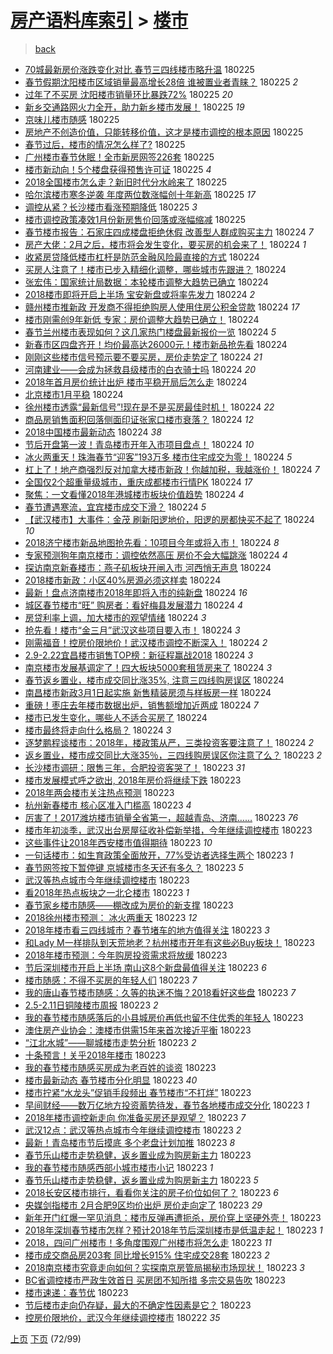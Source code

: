 [房产语料库索引](../../README.md)  > [楼市](楼市.md)
====
> [back](../README.md)

- [70城最新房价涨跌变化对比 春节三四线楼市略升温](http://jkwz.applinzi.com/ittc/7074031369091286032.html#70%E5%9F%8E%E6%9C%80%E6%96%B0%E6%88%BF%E4%BB%B7%E6%B6%A8%E8%B7%8C%E5%8F%98%E5%8C%96%E5%AF%B9%E6%AF%94+%E6%98%A5%E8%8A%82%E4%B8%89%E5%9B%9B%E7%BA%BF%E6%A5%BC%E5%B8%82%E7%95%A5%E5%8D%87%E6%B8%A9) 180225  
- [春节假期沈阳楼市区域销量最高增长28倍 谁被置业者青睐？](http://jkwz.applinzi.com/ittc/7073986847904891915.html#%E6%98%A5%E8%8A%82%E5%81%87%E6%9C%9F%E6%B2%88%E9%98%B3%E6%A5%BC%E5%B8%82%E5%8C%BA%E5%9F%9F%E9%94%80%E9%87%8F%E6%9C%80%E9%AB%98%E5%A2%9E%E9%95%BF28%E5%80%8D+%E8%B0%81%E8%A2%AB%E7%BD%AE%E4%B8%9A%E8%80%85%E9%9D%92%E7%9D%90%EF%BC%9F) 180225 *2* 
- [过年了不买房 沈阳楼市销量环比暴跌72%](http://jkwz.applinzi.com/ittc/7073974053524472842.html#%E8%BF%87%E5%B9%B4%E4%BA%86%E4%B8%8D%E4%B9%B0%E6%88%BF+%E6%B2%88%E9%98%B3%E6%A5%BC%E5%B8%82%E9%94%80%E9%87%8F%E7%8E%AF%E6%AF%94%E6%9A%B4%E8%B7%8C72%25) 180225 *20* 
- [新乡交通路网火力全开，助力新乡楼市发展！](http://jkwz.applinzi.com/ittc/7073963814548931594.html#%E6%96%B0%E4%B9%A1%E4%BA%A4%E9%80%9A%E8%B7%AF%E7%BD%91%E7%81%AB%E5%8A%9B%E5%85%A8%E5%BC%80%EF%BC%8C%E5%8A%A9%E5%8A%9B%E6%96%B0%E4%B9%A1%E6%A5%BC%E5%B8%82%E5%8F%91%E5%B1%95%EF%BC%81) 180225 *19* 
- [京味儿楼市随感](http://jkwz.applinzi.com/ittc/7073960677524112394.html#%E4%BA%AC%E5%91%B3%E5%84%BF%E6%A5%BC%E5%B8%82%E9%9A%8F%E6%84%9F) 180225  
- [房地产不创造价值，只能转移价值，这才是楼市调控的根本原因](http://jkwz.applinzi.com/ittc/7073957496115168273.html#%E6%88%BF%E5%9C%B0%E4%BA%A7%E4%B8%8D%E5%88%9B%E9%80%A0%E4%BB%B7%E5%80%BC%EF%BC%8C%E5%8F%AA%E8%83%BD%E8%BD%AC%E7%A7%BB%E4%BB%B7%E5%80%BC%EF%BC%8C%E8%BF%99%E6%89%8D%E6%98%AF%E6%A5%BC%E5%B8%82%E8%B0%83%E6%8E%A7%E7%9A%84%E6%A0%B9%E6%9C%AC%E5%8E%9F%E5%9B%A0) 180225  
- [春节过后，楼市的情况怎么样了?](http://jkwz.applinzi.com/ittc/7073941091718267921.html#%E6%98%A5%E8%8A%82%E8%BF%87%E5%90%8E%EF%BC%8C%E6%A5%BC%E5%B8%82%E7%9A%84%E6%83%85%E5%86%B5%E6%80%8E%E4%B9%88%E6%A0%B7%E4%BA%86%3F) 180225  
- [广州楼市春节休眠！全市新房网签226套](http://jkwz.applinzi.com/ittc/7073935648992265222.html#%E5%B9%BF%E5%B7%9E%E6%A5%BC%E5%B8%82%E6%98%A5%E8%8A%82%E4%BC%91%E7%9C%A0%EF%BC%81%E5%85%A8%E5%B8%82%E6%96%B0%E6%88%BF%E7%BD%91%E7%AD%BE226%E5%A5%97) 180225  
- [楼市新动向！5个楼盘获得预售许可证](http://jkwz.applinzi.com/ittc/7073935532117984263.html#%E6%A5%BC%E5%B8%82%E6%96%B0%E5%8A%A8%E5%90%91%EF%BC%815%E4%B8%AA%E6%A5%BC%E7%9B%98%E8%8E%B7%E5%BE%97%E9%A2%84%E5%94%AE%E8%AE%B8%E5%8F%AF%E8%AF%81) 180225 *4* 
- [2018全国楼市怎么走？新旧时代分水岭来了](http://jkwz.applinzi.com/ittc/7073929044456637457.html#2018%E5%85%A8%E5%9B%BD%E6%A5%BC%E5%B8%82%E6%80%8E%E4%B9%88%E8%B5%B0%EF%BC%9F%E6%96%B0%E6%97%A7%E6%97%B6%E4%BB%A3%E5%88%86%E6%B0%B4%E5%B2%AD%E6%9D%A5%E4%BA%86) 180225  
- [哈尔滨楼市寒冬逆袭 年度两位数涨幅创十年新高](http://jkwz.applinzi.com/ittc/7073929032481899526.html#%E5%93%88%E5%B0%94%E6%BB%A8%E6%A5%BC%E5%B8%82%E5%AF%92%E5%86%AC%E9%80%86%E8%A2%AD+%E5%B9%B4%E5%BA%A6%E4%B8%A4%E4%BD%8D%E6%95%B0%E6%B6%A8%E5%B9%85%E5%88%9B%E5%8D%81%E5%B9%B4%E6%96%B0%E9%AB%98) 180225 *17* 
- [调控从紧？长沙楼市看涨预期降低](http://jkwz.applinzi.com/ittc/7073917507062989831.html#%E8%B0%83%E6%8E%A7%E4%BB%8E%E7%B4%A7%EF%BC%9F%E9%95%BF%E6%B2%99%E6%A5%BC%E5%B8%82%E7%9C%8B%E6%B6%A8%E9%A2%84%E6%9C%9F%E9%99%8D%E4%BD%8E) 180225 *3* 
- [楼市调控政策凑效1月份新房售价回落或涨幅缩减](http://jkwz.applinzi.com/ittc/7073908354236023815.html#%E6%A5%BC%E5%B8%82%E8%B0%83%E6%8E%A7%E6%94%BF%E7%AD%96%E5%87%91%E6%95%881%E6%9C%88%E4%BB%BD%E6%96%B0%E6%88%BF%E5%94%AE%E4%BB%B7%E5%9B%9E%E8%90%BD%E6%88%96%E6%B6%A8%E5%B9%85%E7%BC%A9%E5%87%8F) 180225  
- [春节楼市报告：石家庄四成楼盘拒绝休假 改善型人群成购买主力](http://jkwz.applinzi.com/ittc/7073736418071675915.html#%E6%98%A5%E8%8A%82%E6%A5%BC%E5%B8%82%E6%8A%A5%E5%91%8A%EF%BC%9A%E7%9F%B3%E5%AE%B6%E5%BA%84%E5%9B%9B%E6%88%90%E6%A5%BC%E7%9B%98%E6%8B%92%E7%BB%9D%E4%BC%91%E5%81%87+%E6%94%B9%E5%96%84%E5%9E%8B%E4%BA%BA%E7%BE%A4%E6%88%90%E8%B4%AD%E4%B9%B0%E4%B8%BB%E5%8A%9B) 180224 *7* 
- [房产大佬：2月之后，楼市将会发生变化，要买房的机会来了！](http://jkwz.applinzi.com/ittc/7073725737477866502.html#%E6%88%BF%E4%BA%A7%E5%A4%A7%E4%BD%AC%EF%BC%9A2%E6%9C%88%E4%B9%8B%E5%90%8E%EF%BC%8C%E6%A5%BC%E5%B8%82%E5%B0%86%E4%BC%9A%E5%8F%91%E7%94%9F%E5%8F%98%E5%8C%96%EF%BC%8C%E8%A6%81%E4%B9%B0%E6%88%BF%E7%9A%84%E6%9C%BA%E4%BC%9A%E6%9D%A5%E4%BA%86%EF%BC%81) 180224 *1* 
- [收紧房贷降低楼市杠杆是防范金融风险最直接的方式](http://jkwz.applinzi.com/ittc/7073720686348862480.html#%E6%94%B6%E7%B4%A7%E6%88%BF%E8%B4%B7%E9%99%8D%E4%BD%8E%E6%A5%BC%E5%B8%82%E6%9D%A0%E6%9D%86%E6%98%AF%E9%98%B2%E8%8C%83%E9%87%91%E8%9E%8D%E9%A3%8E%E9%99%A9%E6%9C%80%E7%9B%B4%E6%8E%A5%E7%9A%84%E6%96%B9%E5%BC%8F) 180224  
- [买房人注意了！楼市已步入精细化调整，哪些城市先跟进？](http://jkwz.applinzi.com/ittc/7073718299135575050.html#%E4%B9%B0%E6%88%BF%E4%BA%BA%E6%B3%A8%E6%84%8F%E4%BA%86%EF%BC%81%E6%A5%BC%E5%B8%82%E5%B7%B2%E6%AD%A5%E5%85%A5%E7%B2%BE%E7%BB%86%E5%8C%96%E8%B0%83%E6%95%B4%EF%BC%8C%E5%93%AA%E4%BA%9B%E5%9F%8E%E5%B8%82%E5%85%88%E8%B7%9F%E8%BF%9B%EF%BC%9F) 180224  
- [张宏伟：国家统计局数据：本轮楼市调整大趋势已确立](http://jkwz.applinzi.com/ittc/7073711139622224903.html#%E5%BC%A0%E5%AE%8F%E4%BC%9F%EF%BC%9A%E5%9B%BD%E5%AE%B6%E7%BB%9F%E8%AE%A1%E5%B1%80%E6%95%B0%E6%8D%AE%EF%BC%9A%E6%9C%AC%E8%BD%AE%E6%A5%BC%E5%B8%82%E8%B0%83%E6%95%B4%E5%A4%A7%E8%B6%8B%E5%8A%BF%E5%B7%B2%E7%A1%AE%E7%AB%8B) 180224  
- [2018楼市即将开启上半场 宝安新盘或将率先发力](http://jkwz.applinzi.com/ittc/7073707705112200208.html#2018%E6%A5%BC%E5%B8%82%E5%8D%B3%E5%B0%86%E5%BC%80%E5%90%AF%E4%B8%8A%E5%8D%8A%E5%9C%BA+%E5%AE%9D%E5%AE%89%E6%96%B0%E7%9B%98%E6%88%96%E5%B0%86%E7%8E%87%E5%85%88%E5%8F%91%E5%8A%9B) 180224 *2* 
- [赣州楼市推新政 开发商不得拒绝购房人使用住房公积金贷款](http://jkwz.applinzi.com/ittc/7073699654447662091.html#%E8%B5%A3%E5%B7%9E%E6%A5%BC%E5%B8%82%E6%8E%A8%E6%96%B0%E6%94%BF+%E5%BC%80%E5%8F%91%E5%95%86%E4%B8%8D%E5%BE%97%E6%8B%92%E7%BB%9D%E8%B4%AD%E6%88%BF%E4%BA%BA%E4%BD%BF%E7%94%A8%E4%BD%8F%E6%88%BF%E5%85%AC%E7%A7%AF%E9%87%91%E8%B4%B7%E6%AC%BE) 180224 *17* 
- [楼市刚需创9年新低 专家：房价调整大趋势已确立！](http://jkwz.applinzi.com/ittc/7073694484376585226.html#%E6%A5%BC%E5%B8%82%E5%88%9A%E9%9C%80%E5%88%9B9%E5%B9%B4%E6%96%B0%E4%BD%8E+%E4%B8%93%E5%AE%B6%EF%BC%9A%E6%88%BF%E4%BB%B7%E8%B0%83%E6%95%B4%E5%A4%A7%E8%B6%8B%E5%8A%BF%E5%B7%B2%E7%A1%AE%E7%AB%8B%EF%BC%81) 180224  
- [春节兰州楼市表现如何？这几家热门楼盘最新报价一览](http://jkwz.applinzi.com/ittc/7073694369846920208.html#%E6%98%A5%E8%8A%82%E5%85%B0%E5%B7%9E%E6%A5%BC%E5%B8%82%E8%A1%A8%E7%8E%B0%E5%A6%82%E4%BD%95%EF%BC%9F%E8%BF%99%E5%87%A0%E5%AE%B6%E7%83%AD%E9%97%A8%E6%A5%BC%E7%9B%98%E6%9C%80%E6%96%B0%E6%8A%A5%E4%BB%B7%E4%B8%80%E8%A7%88) 180224 *5* 
- [新春市区四盘齐开！均价最高达26000元！楼市新品抢先看](http://jkwz.applinzi.com/ittc/7073684852304249867.html#%E6%96%B0%E6%98%A5%E5%B8%82%E5%8C%BA%E5%9B%9B%E7%9B%98%E9%BD%90%E5%BC%80%EF%BC%81%E5%9D%87%E4%BB%B7%E6%9C%80%E9%AB%98%E8%BE%BE26000%E5%85%83%EF%BC%81%E6%A5%BC%E5%B8%82%E6%96%B0%E5%93%81%E6%8A%A2%E5%85%88%E7%9C%8B) 180224  
- [刚刚这些楼市信号预示要不要买房，房价走势定了](http://jkwz.applinzi.com/ittc/7073683754101244934.html#%E5%88%9A%E5%88%9A%E8%BF%99%E4%BA%9B%E6%A5%BC%E5%B8%82%E4%BF%A1%E5%8F%B7%E9%A2%84%E7%A4%BA%E8%A6%81%E4%B8%8D%E8%A6%81%E4%B9%B0%E6%88%BF%EF%BC%8C%E6%88%BF%E4%BB%B7%E8%B5%B0%E5%8A%BF%E5%AE%9A%E4%BA%86) 180224 *21* 
- [河南建业——会成为拯救县级楼市的白衣骑士吗](http://jkwz.applinzi.com/ittc/7073670838899704839.html#%E6%B2%B3%E5%8D%97%E5%BB%BA%E4%B8%9A%E2%80%94%E2%80%94%E4%BC%9A%E6%88%90%E4%B8%BA%E6%8B%AF%E6%95%91%E5%8E%BF%E7%BA%A7%E6%A5%BC%E5%B8%82%E7%9A%84%E7%99%BD%E8%A1%A3%E9%AA%91%E5%A3%AB%E5%90%97) 180224 *20* 
- [2018年首月房价统计出炉 楼市平稳开局后怎么走](http://jkwz.applinzi.com/ittc/7073667411700352006.html#2018%E5%B9%B4%E9%A6%96%E6%9C%88%E6%88%BF%E4%BB%B7%E7%BB%9F%E8%AE%A1%E5%87%BA%E7%82%89+%E6%A5%BC%E5%B8%82%E5%B9%B3%E7%A8%B3%E5%BC%80%E5%B1%80%E5%90%8E%E6%80%8E%E4%B9%88%E8%B5%B0) 180224  
- [北京楼市1月平稳](http://jkwz.applinzi.com/ittc/7073654482519196683.html#%E5%8C%97%E4%BA%AC%E6%A5%BC%E5%B8%821%E6%9C%88%E5%B9%B3%E7%A8%B3) 180224  
- [徐州楼市透露“最新信号”!现在是不是买房最佳时机！](http://jkwz.applinzi.com/ittc/7073644831916426247.html#%E5%BE%90%E5%B7%9E%E6%A5%BC%E5%B8%82%E9%80%8F%E9%9C%B2%E2%80%9C%E6%9C%80%E6%96%B0%E4%BF%A1%E5%8F%B7%E2%80%9D%21%E7%8E%B0%E5%9C%A8%E6%98%AF%E4%B8%8D%E6%98%AF%E4%B9%B0%E6%88%BF%E6%9C%80%E4%BD%B3%E6%97%B6%E6%9C%BA%EF%BC%81) 180224 *22* 
- [商品房销售面积回落侧面印证张家口楼市衰落？](http://jkwz.applinzi.com/ittc/7073644223381636113.html#%E5%95%86%E5%93%81%E6%88%BF%E9%94%80%E5%94%AE%E9%9D%A2%E7%A7%AF%E5%9B%9E%E8%90%BD%E4%BE%A7%E9%9D%A2%E5%8D%B0%E8%AF%81%E5%BC%A0%E5%AE%B6%E5%8F%A3%E6%A5%BC%E5%B8%82%E8%A1%B0%E8%90%BD%EF%BC%9F) 180224 *12* 
- [2018中国楼市最新动态](http://jkwz.applinzi.com/ittc/7073620266033087504.html#2018%E4%B8%AD%E5%9B%BD%E6%A5%BC%E5%B8%82%E6%9C%80%E6%96%B0%E5%8A%A8%E6%80%81) 180224 *38* 
- [节后开盘第一波！青岛楼市开年入市项目盘点！](http://jkwz.applinzi.com/ittc/7073615780430480395.html#%E8%8A%82%E5%90%8E%E5%BC%80%E7%9B%98%E7%AC%AC%E4%B8%80%E6%B3%A2%EF%BC%81%E9%9D%92%E5%B2%9B%E6%A5%BC%E5%B8%82%E5%BC%80%E5%B9%B4%E5%85%A5%E5%B8%82%E9%A1%B9%E7%9B%AE%E7%9B%98%E7%82%B9%EF%BC%81) 180224 *10* 
- [冰火两重天！珠海春节“迎客”193万多 楼市住宅成交为零！](http://jkwz.applinzi.com/ittc/7073614156224005126.html#%E5%86%B0%E7%81%AB%E4%B8%A4%E9%87%8D%E5%A4%A9%EF%BC%81%E7%8F%A0%E6%B5%B7%E6%98%A5%E8%8A%82%E2%80%9C%E8%BF%8E%E5%AE%A2%E2%80%9D193%E4%B8%87%E5%A4%9A+%E6%A5%BC%E5%B8%82%E4%BD%8F%E5%AE%85%E6%88%90%E4%BA%A4%E4%B8%BA%E9%9B%B6%EF%BC%81) 180224 *5* 
- [杠上了！地产商强烈反对加拿大楼市新政！你越加税，我越涨价！](http://jkwz.applinzi.com/ittc/7073606678925018118.html#%E6%9D%A0%E4%B8%8A%E4%BA%86%EF%BC%81%E5%9C%B0%E4%BA%A7%E5%95%86%E5%BC%BA%E7%83%88%E5%8F%8D%E5%AF%B9%E5%8A%A0%E6%8B%BF%E5%A4%A7%E6%A5%BC%E5%B8%82%E6%96%B0%E6%94%BF%EF%BC%81%E4%BD%A0%E8%B6%8A%E5%8A%A0%E7%A8%8E%EF%BC%8C%E6%88%91%E8%B6%8A%E6%B6%A8%E4%BB%B7%EF%BC%81) 180224 *7* 
- [全国仅2个超重量级城市，重庆成都楼市行情PK](http://jkwz.applinzi.com/ittc/7073600116126909451.html#%E5%85%A8%E5%9B%BD%E4%BB%852%E4%B8%AA%E8%B6%85%E9%87%8D%E9%87%8F%E7%BA%A7%E5%9F%8E%E5%B8%82%EF%BC%8C%E9%87%8D%E5%BA%86%E6%88%90%E9%83%BD%E6%A5%BC%E5%B8%82%E8%A1%8C%E6%83%85PK) 180224 *17* 
- [聚焦：一文看懂2018年港城楼市板块价值趋势](http://jkwz.applinzi.com/ittc/7073599949495600144.html#%E8%81%9A%E7%84%A6%EF%BC%9A%E4%B8%80%E6%96%87%E7%9C%8B%E6%87%822018%E5%B9%B4%E6%B8%AF%E5%9F%8E%E6%A5%BC%E5%B8%82%E6%9D%BF%E5%9D%97%E4%BB%B7%E5%80%BC%E8%B6%8B%E5%8A%BF) 180224 *4* 
- [春节遭遇寒流，宜宾楼市成交下滑？](http://jkwz.applinzi.com/ittc/7073598706341643275.html#%E6%98%A5%E8%8A%82%E9%81%AD%E9%81%87%E5%AF%92%E6%B5%81%EF%BC%8C%E5%AE%9C%E5%AE%BE%E6%A5%BC%E5%B8%82%E6%88%90%E4%BA%A4%E4%B8%8B%E6%BB%91%EF%BC%9F) 180224 *5* 
- [【武汉楼市】大事件：金茂 刷新阳逻地价，阳逻的房都快买不起了](http://jkwz.applinzi.com/ittc/7073596213528364042.html#%E3%80%90%E6%AD%A6%E6%B1%89%E6%A5%BC%E5%B8%82%E3%80%91%E5%A4%A7%E4%BA%8B%E4%BB%B6%EF%BC%9A%E9%87%91%E8%8C%82+%E5%88%B7%E6%96%B0%E9%98%B3%E9%80%BB%E5%9C%B0%E4%BB%B7%EF%BC%8C%E9%98%B3%E9%80%BB%E7%9A%84%E6%88%BF%E9%83%BD%E5%BF%AB%E4%B9%B0%E4%B8%8D%E8%B5%B7%E4%BA%86) 180224 *10* 
- [2018济宁楼市新品地图抢先看：10项目今年或将入市！](http://jkwz.applinzi.com/ittc/7073593799568000010.html#2018%E6%B5%8E%E5%AE%81%E6%A5%BC%E5%B8%82%E6%96%B0%E5%93%81%E5%9C%B0%E5%9B%BE%E6%8A%A2%E5%85%88%E7%9C%8B%EF%BC%9A10%E9%A1%B9%E7%9B%AE%E4%BB%8A%E5%B9%B4%E6%88%96%E5%B0%86%E5%85%A5%E5%B8%82%EF%BC%81) 180224 *8* 
- [专家预测狗年南京楼市：调控依然高压 房价不会大幅跳涨](http://jkwz.applinzi.com/ittc/7073590987232642055.html#%E4%B8%93%E5%AE%B6%E9%A2%84%E6%B5%8B%E7%8B%97%E5%B9%B4%E5%8D%97%E4%BA%AC%E6%A5%BC%E5%B8%82%EF%BC%9A%E8%B0%83%E6%8E%A7%E4%BE%9D%E7%84%B6%E9%AB%98%E5%8E%8B+%E6%88%BF%E4%BB%B7%E4%B8%8D%E4%BC%9A%E5%A4%A7%E5%B9%85%E8%B7%B3%E6%B6%A8) 180224 *4* 
- [探访南京新春楼市：燕子矶板块开闸入市 河西悄无声息](http://jkwz.applinzi.com/ittc/7073593736338867216.html#%E6%8E%A2%E8%AE%BF%E5%8D%97%E4%BA%AC%E6%96%B0%E6%98%A5%E6%A5%BC%E5%B8%82%EF%BC%9A%E7%87%95%E5%AD%90%E7%9F%B6%E6%9D%BF%E5%9D%97%E5%BC%80%E9%97%B8%E5%85%A5%E5%B8%82+%E6%B2%B3%E8%A5%BF%E6%82%84%E6%97%A0%E5%A3%B0%E6%81%AF) 180224  
- [2018楼市新政：小区40%房源必须这样卖](http://jkwz.applinzi.com/ittc/7073585572180657169.html#2018%E6%A5%BC%E5%B8%82%E6%96%B0%E6%94%BF%EF%BC%9A%E5%B0%8F%E5%8C%BA40%25%E6%88%BF%E6%BA%90%E5%BF%85%E9%A1%BB%E8%BF%99%E6%A0%B7%E5%8D%96) 180224  
- [最新！盘点济南楼市2018年即将入市的纯新盘](http://jkwz.applinzi.com/ittc/7073584545079493648.html#%E6%9C%80%E6%96%B0%EF%BC%81%E7%9B%98%E7%82%B9%E6%B5%8E%E5%8D%97%E6%A5%BC%E5%B8%822018%E5%B9%B4%E5%8D%B3%E5%B0%86%E5%85%A5%E5%B8%82%E7%9A%84%E7%BA%AF%E6%96%B0%E7%9B%98) 180224 *16* 
- [城区春节楼市“旺” 购房者：看好梅县发展潜力](http://jkwz.applinzi.com/ittc/7073582802753029127.html#%E5%9F%8E%E5%8C%BA%E6%98%A5%E8%8A%82%E6%A5%BC%E5%B8%82%E2%80%9C%E6%97%BA%E2%80%9D+%E8%B4%AD%E6%88%BF%E8%80%85%EF%BC%9A%E7%9C%8B%E5%A5%BD%E6%A2%85%E5%8E%BF%E5%8F%91%E5%B1%95%E6%BD%9C%E5%8A%9B) 180224 *4* 
- [房贷利率上调，加大楼市的观望情绪](http://jkwz.applinzi.com/ittc/7073577346282292234.html#%E6%88%BF%E8%B4%B7%E5%88%A9%E7%8E%87%E4%B8%8A%E8%B0%83%EF%BC%8C%E5%8A%A0%E5%A4%A7%E6%A5%BC%E5%B8%82%E7%9A%84%E8%A7%82%E6%9C%9B%E6%83%85%E7%BB%AA) 180224 *3* 
- [抢先看！楼市“金三月”武汉这些项目要入市！](http://jkwz.applinzi.com/ittc/7073577116811920391.html#%E6%8A%A2%E5%85%88%E7%9C%8B%EF%BC%81%E6%A5%BC%E5%B8%82%E2%80%9C%E9%87%91%E4%B8%89%E6%9C%88%E2%80%9D%E6%AD%A6%E6%B1%89%E8%BF%99%E4%BA%9B%E9%A1%B9%E7%9B%AE%E8%A6%81%E5%85%A5%E5%B8%82%EF%BC%81) 180224 *3* 
- [刚需福音！控房价限地价！武汉楼市调控不断深入！](http://jkwz.applinzi.com/ittc/7073575053159826449.html#%E5%88%9A%E9%9C%80%E7%A6%8F%E9%9F%B3%EF%BC%81%E6%8E%A7%E6%88%BF%E4%BB%B7%E9%99%90%E5%9C%B0%E4%BB%B7%EF%BC%81%E6%AD%A6%E6%B1%89%E6%A5%BC%E5%B8%82%E8%B0%83%E6%8E%A7%E4%B8%8D%E6%96%AD%E6%B7%B1%E5%85%A5%EF%BC%81) 180224 *2* 
- [2.9-2.22宜昌楼市销售TOP榜：新征程赢战2018](http://jkwz.applinzi.com/ittc/7073571275383768081.html#2.9-2.22%E5%AE%9C%E6%98%8C%E6%A5%BC%E5%B8%82%E9%94%80%E5%94%AETOP%E6%A6%9C%EF%BC%9A%E6%96%B0%E5%BE%81%E7%A8%8B%E8%B5%A2%E6%88%982018) 180224 *3* 
- [南京楼市发展基调定了！四大板块5000套租赁房来了](http://jkwz.applinzi.com/ittc/7068101650487444496.html#%E5%8D%97%E4%BA%AC%E6%A5%BC%E5%B8%82%E5%8F%91%E5%B1%95%E5%9F%BA%E8%B0%83%E5%AE%9A%E4%BA%86%EF%BC%81%E5%9B%9B%E5%A4%A7%E6%9D%BF%E5%9D%975000%E5%A5%97%E7%A7%9F%E8%B5%81%E6%88%BF%E6%9D%A5%E4%BA%86) 180224 *3* 
- [春节返乡置业，楼市成交同比涨35%, 注意三四线购房误区](http://jkwz.applinzi.com/ittc/7073551405740983313.html#%E6%98%A5%E8%8A%82%E8%BF%94%E4%B9%A1%E7%BD%AE%E4%B8%9A%EF%BC%8C%E6%A5%BC%E5%B8%82%E6%88%90%E4%BA%A4%E5%90%8C%E6%AF%94%E6%B6%A835%25%2C+%E6%B3%A8%E6%84%8F%E4%B8%89%E5%9B%9B%E7%BA%BF%E8%B4%AD%E6%88%BF%E8%AF%AF%E5%8C%BA) 180224  
- [南昌楼市新政3月1日起实施 新售精装房须与样板房一样](http://jkwz.applinzi.com/ittc/7073539866539590662.html#%E5%8D%97%E6%98%8C%E6%A5%BC%E5%B8%82%E6%96%B0%E6%94%BF3%E6%9C%881%E6%97%A5%E8%B5%B7%E5%AE%9E%E6%96%BD+%E6%96%B0%E5%94%AE%E7%B2%BE%E8%A3%85%E6%88%BF%E9%A1%BB%E4%B8%8E%E6%A0%B7%E6%9D%BF%E6%88%BF%E4%B8%80%E6%A0%B7) 180224  
- [重磅！枣庄去年楼市数据出炉，销售额增加近两成](http://jkwz.applinzi.com/ittc/7073411034742522886.html#%E9%87%8D%E7%A3%85%EF%BC%81%E6%9E%A3%E5%BA%84%E5%8E%BB%E5%B9%B4%E6%A5%BC%E5%B8%82%E6%95%B0%E6%8D%AE%E5%87%BA%E7%82%89%EF%BC%8C%E9%94%80%E5%94%AE%E9%A2%9D%E5%A2%9E%E5%8A%A0%E8%BF%91%E4%B8%A4%E6%88%90) 180224 *7* 
- [楼市已发生变化，哪些人不适合买房了](http://jkwz.applinzi.com/ittc/7073394115591275530.html#%E6%A5%BC%E5%B8%82%E5%B7%B2%E5%8F%91%E7%94%9F%E5%8F%98%E5%8C%96%EF%BC%8C%E5%93%AA%E4%BA%9B%E4%BA%BA%E4%B8%8D%E9%80%82%E5%90%88%E4%B9%B0%E6%88%BF%E4%BA%86) 180224  
- [楼市最终将走向什么格局？](http://jkwz.applinzi.com/ittc/7073231129929057297.html#%E6%A5%BC%E5%B8%82%E6%9C%80%E7%BB%88%E5%B0%86%E8%B5%B0%E5%90%91%E4%BB%80%E4%B9%88%E6%A0%BC%E5%B1%80%EF%BC%9F) 180224 *3* 
- [逐梦鹏程谈楼市：2018年，楼政策从严，三类投资客要注意了！](http://jkwz.applinzi.com/ittc/7073434026243523590.html#%E9%80%90%E6%A2%A6%E9%B9%8F%E7%A8%8B%E8%B0%88%E6%A5%BC%E5%B8%82%EF%BC%9A2018%E5%B9%B4%EF%BC%8C%E6%A5%BC%E6%94%BF%E7%AD%96%E4%BB%8E%E4%B8%A5%EF%BC%8C%E4%B8%89%E7%B1%BB%E6%8A%95%E8%B5%84%E5%AE%A2%E8%A6%81%E6%B3%A8%E6%84%8F%E4%BA%86%EF%BC%81) 180224 *2* 
- [返乡置业，楼市成交同比大涨35％，三四线购房误区你注意了么？](http://jkwz.applinzi.com/ittc/7073429006575993872.html#%E8%BF%94%E4%B9%A1%E7%BD%AE%E4%B8%9A%EF%BC%8C%E6%A5%BC%E5%B8%82%E6%88%90%E4%BA%A4%E5%90%8C%E6%AF%94%E5%A4%A7%E6%B6%A835%EF%BC%85%EF%BC%8C%E4%B8%89%E5%9B%9B%E7%BA%BF%E8%B4%AD%E6%88%BF%E8%AF%AF%E5%8C%BA%E4%BD%A0%E6%B3%A8%E6%84%8F%E4%BA%86%E4%B9%88%EF%BC%9F) 180223 *2* 
- [长沙楼市调研：限售三年，合肥投资客哭了！](http://jkwz.applinzi.com/ittc/7073427235199779857.html#%E9%95%BF%E6%B2%99%E6%A5%BC%E5%B8%82%E8%B0%83%E7%A0%94%EF%BC%9A%E9%99%90%E5%94%AE%E4%B8%89%E5%B9%B4%EF%BC%8C%E5%90%88%E8%82%A5%E6%8A%95%E8%B5%84%E5%AE%A2%E5%93%AD%E4%BA%86%EF%BC%81) 180223 *31* 
- [楼市发展模式呼之欲出, 2018年房价将继续下跌](http://jkwz.applinzi.com/ittc/7073410244141384710.html#%E6%A5%BC%E5%B8%82%E5%8F%91%E5%B1%95%E6%A8%A1%E5%BC%8F%E5%91%BC%E4%B9%8B%E6%AC%B2%E5%87%BA%2C+2018%E5%B9%B4%E6%88%BF%E4%BB%B7%E5%B0%86%E7%BB%A7%E7%BB%AD%E4%B8%8B%E8%B7%8C) 180223  
- [2018年两会楼市关注热点预测](http://jkwz.applinzi.com/ittc/7073401527429760006.html#2018%E5%B9%B4%E4%B8%A4%E4%BC%9A%E6%A5%BC%E5%B8%82%E5%85%B3%E6%B3%A8%E7%83%AD%E7%82%B9%E9%A2%84%E6%B5%8B) 180223  
- [杭州新春楼市 核心区准入门槛高](http://jkwz.applinzi.com/ittc/7073400809511715857.html#%E6%9D%AD%E5%B7%9E%E6%96%B0%E6%98%A5%E6%A5%BC%E5%B8%82+%E6%A0%B8%E5%BF%83%E5%8C%BA%E5%87%86%E5%85%A5%E9%97%A8%E6%A7%9B%E9%AB%98) 180223 *4* 
- [厉害了！2017潍坊楼市销量全省第一，超越青岛、济南……](http://jkwz.applinzi.com/ittc/7073386283122820107.html#%E5%8E%89%E5%AE%B3%E4%BA%86%EF%BC%812017%E6%BD%8D%E5%9D%8A%E6%A5%BC%E5%B8%82%E9%94%80%E9%87%8F%E5%85%A8%E7%9C%81%E7%AC%AC%E4%B8%80%EF%BC%8C%E8%B6%85%E8%B6%8A%E9%9D%92%E5%B2%9B%E3%80%81%E6%B5%8E%E5%8D%97%E2%80%A6%E2%80%A6) 180223 *76* 
- [楼市年初淡季，武汉出台房屋征收补偿新举措，今年继续调控楼市](http://jkwz.applinzi.com/ittc/7073383374159086609.html#%E6%A5%BC%E5%B8%82%E5%B9%B4%E5%88%9D%E6%B7%A1%E5%AD%A3%EF%BC%8C%E6%AD%A6%E6%B1%89%E5%87%BA%E5%8F%B0%E6%88%BF%E5%B1%8B%E5%BE%81%E6%94%B6%E8%A1%A5%E5%81%BF%E6%96%B0%E4%B8%BE%E6%8E%AA%EF%BC%8C%E4%BB%8A%E5%B9%B4%E7%BB%A7%E7%BB%AD%E8%B0%83%E6%8E%A7%E6%A5%BC%E5%B8%82) 180223  
- [这些事件让2018年西安楼市值得期待](http://jkwz.applinzi.com/ittc/7073378599099171847.html#%E8%BF%99%E4%BA%9B%E4%BA%8B%E4%BB%B6%E8%AE%A92018%E5%B9%B4%E8%A5%BF%E5%AE%89%E6%A5%BC%E5%B8%82%E5%80%BC%E5%BE%97%E6%9C%9F%E5%BE%85) 180223 *10* 
- [一句话楼市：如生育政策全面放开，77%受访者选择生两个](http://jkwz.applinzi.com/ittc/7073324427771380743.html#%E4%B8%80%E5%8F%A5%E8%AF%9D%E6%A5%BC%E5%B8%82%EF%BC%9A%E5%A6%82%E7%94%9F%E8%82%B2%E6%94%BF%E7%AD%96%E5%85%A8%E9%9D%A2%E6%94%BE%E5%BC%80%EF%BC%8C77%25%E5%8F%97%E8%AE%BF%E8%80%85%E9%80%89%E6%8B%A9%E7%94%9F%E4%B8%A4%E4%B8%AA) 180223 *1* 
- [春节网签按下暂停键 京城楼市冬天还有多久？](http://jkwz.applinzi.com/ittc/7073355018373956619.html#%E6%98%A5%E8%8A%82%E7%BD%91%E7%AD%BE%E6%8C%89%E4%B8%8B%E6%9A%82%E5%81%9C%E9%94%AE+%E4%BA%AC%E5%9F%8E%E6%A5%BC%E5%B8%82%E5%86%AC%E5%A4%A9%E8%BF%98%E6%9C%89%E5%A4%9A%E4%B9%85%EF%BC%9F) 180223 *5* 
- [武汉等热点城市今年继续调控楼市](http://jkwz.applinzi.com/ittc/7073346801682088967.html#%E6%AD%A6%E6%B1%89%E7%AD%89%E7%83%AD%E7%82%B9%E5%9F%8E%E5%B8%82%E4%BB%8A%E5%B9%B4%E7%BB%A7%E7%BB%AD%E8%B0%83%E6%8E%A7%E6%A5%BC%E5%B8%82) 180223  
- [看2018年热点板块之一北仑楼市](http://jkwz.applinzi.com/ittc/7073335708914025489.html#%E7%9C%8B2018%E5%B9%B4%E7%83%AD%E7%82%B9%E6%9D%BF%E5%9D%97%E4%B9%8B%E4%B8%80%E5%8C%97%E4%BB%91%E6%A5%BC%E5%B8%82) 180223 *1* 
- [春节家乡楼市随感——棚改成为房价的新支撑](http://jkwz.applinzi.com/ittc/7073335707504739339.html#%E6%98%A5%E8%8A%82%E5%AE%B6%E4%B9%A1%E6%A5%BC%E5%B8%82%E9%9A%8F%E6%84%9F%E2%80%94%E2%80%94%E6%A3%9A%E6%94%B9%E6%88%90%E4%B8%BA%E6%88%BF%E4%BB%B7%E7%9A%84%E6%96%B0%E6%94%AF%E6%92%91) 180223  
- [2018徐州楼市预测： 冰火两重天](http://jkwz.applinzi.com/ittc/7073334136679171089.html#2018%E5%BE%90%E5%B7%9E%E6%A5%BC%E5%B8%82%E9%A2%84%E6%B5%8B%EF%BC%9A+%E5%86%B0%E7%81%AB%E4%B8%A4%E9%87%8D%E5%A4%A9) 180223 *12* 
- [2018年楼市看三四线城市？春节堵车的地方值得关注](http://jkwz.applinzi.com/ittc/7073330716752741386.html#2018%E5%B9%B4%E6%A5%BC%E5%B8%82%E7%9C%8B%E4%B8%89%E5%9B%9B%E7%BA%BF%E5%9F%8E%E5%B8%82%EF%BC%9F%E6%98%A5%E8%8A%82%E5%A0%B5%E8%BD%A6%E7%9A%84%E5%9C%B0%E6%96%B9%E5%80%BC%E5%BE%97%E5%85%B3%E6%B3%A8) 180223 *3* 
- [和Lady M一样排队到天荒地老？杭州楼市开年有这些必Buy板块！](http://jkwz.applinzi.com/ittc/7073330056925807626.html#%E5%92%8CLady+M%E4%B8%80%E6%A0%B7%E6%8E%92%E9%98%9F%E5%88%B0%E5%A4%A9%E8%8D%92%E5%9C%B0%E8%80%81%EF%BC%9F%E6%9D%AD%E5%B7%9E%E6%A5%BC%E5%B8%82%E5%BC%80%E5%B9%B4%E6%9C%89%E8%BF%99%E4%BA%9B%E5%BF%85Buy%E6%9D%BF%E5%9D%97%EF%BC%81) 180223  
- [2018年楼市预测：今年购房投资需求将放缓](http://jkwz.applinzi.com/ittc/7073317307680293898.html#2018%E5%B9%B4%E6%A5%BC%E5%B8%82%E9%A2%84%E6%B5%8B%EF%BC%9A%E4%BB%8A%E5%B9%B4%E8%B4%AD%E6%88%BF%E6%8A%95%E8%B5%84%E9%9C%80%E6%B1%82%E5%B0%86%E6%94%BE%E7%BC%93) 180223  
- [节后深圳楼市开启上半场 南山这8个新盘最值得关注](http://jkwz.applinzi.com/ittc/7073312658009097233.html#%E8%8A%82%E5%90%8E%E6%B7%B1%E5%9C%B3%E6%A5%BC%E5%B8%82%E5%BC%80%E5%90%AF%E4%B8%8A%E5%8D%8A%E5%9C%BA+%E5%8D%97%E5%B1%B1%E8%BF%998%E4%B8%AA%E6%96%B0%E7%9B%98%E6%9C%80%E5%80%BC%E5%BE%97%E5%85%B3%E6%B3%A8) 180223 *6* 
- [楼市随感：不得不买房的年轻人们](http://jkwz.applinzi.com/ittc/7073312187412382727.html#%E6%A5%BC%E5%B8%82%E9%9A%8F%E6%84%9F%EF%BC%9A%E4%B8%8D%E5%BE%97%E4%B8%8D%E4%B9%B0%E6%88%BF%E7%9A%84%E5%B9%B4%E8%BD%BB%E4%BA%BA%E4%BB%AC) 180223 *7* 
- [我的唐山春节楼市随感：久等的执迷不悔？2018看好这些盘](http://jkwz.applinzi.com/ittc/7073310810141361168.html#%E6%88%91%E7%9A%84%E5%94%90%E5%B1%B1%E6%98%A5%E8%8A%82%E6%A5%BC%E5%B8%82%E9%9A%8F%E6%84%9F%EF%BC%9A%E4%B9%85%E7%AD%89%E7%9A%84%E6%89%A7%E8%BF%B7%E4%B8%8D%E6%82%94%EF%BC%9F2018%E7%9C%8B%E5%A5%BD%E8%BF%99%E4%BA%9B%E7%9B%98) 180223 *7* 
- [2.5-2.11日铜陵楼市周报](http://jkwz.applinzi.com/ittc/7073306958088373259.html#2.5-2.11%E6%97%A5%E9%93%9C%E9%99%B5%E6%A5%BC%E5%B8%82%E5%91%A8%E6%8A%A5) 180223 *2* 
- [我的春节楼市随感落后的小县城房价再低也留不住优秀的年轻人](http://jkwz.applinzi.com/ittc/7073306876538520582.html#%E6%88%91%E7%9A%84%E6%98%A5%E8%8A%82%E6%A5%BC%E5%B8%82%E9%9A%8F%E6%84%9F%E8%90%BD%E5%90%8E%E7%9A%84%E5%B0%8F%E5%8E%BF%E5%9F%8E%E6%88%BF%E4%BB%B7%E5%86%8D%E4%BD%8E%E4%B9%9F%E7%95%99%E4%B8%8D%E4%BD%8F%E4%BC%98%E7%A7%80%E7%9A%84%E5%B9%B4%E8%BD%BB%E4%BA%BA) 180223  
- [澳住房产业协会：澳楼市供需15年来首次接近平衡](http://jkwz.applinzi.com/ittc/7073294882557133840.html#%E6%BE%B3%E4%BD%8F%E6%88%BF%E4%BA%A7%E4%B8%9A%E5%8D%8F%E4%BC%9A%EF%BC%9A%E6%BE%B3%E6%A5%BC%E5%B8%82%E4%BE%9B%E9%9C%8015%E5%B9%B4%E6%9D%A5%E9%A6%96%E6%AC%A1%E6%8E%A5%E8%BF%91%E5%B9%B3%E8%A1%A1) 180223  
- [“江北水城”——聊城楼市走势分析](http://jkwz.applinzi.com/ittc/7073278050655798289.html#%E2%80%9C%E6%B1%9F%E5%8C%97%E6%B0%B4%E5%9F%8E%E2%80%9D%E2%80%94%E2%80%94%E8%81%8A%E5%9F%8E%E6%A5%BC%E5%B8%82%E8%B5%B0%E5%8A%BF%E5%88%86%E6%9E%90) 180223 *2* 
- [十条预言！关乎2018年楼市](http://jkwz.applinzi.com/ittc/7073267812846273543.html#%E5%8D%81%E6%9D%A1%E9%A2%84%E8%A8%80%EF%BC%81%E5%85%B3%E4%B9%8E2018%E5%B9%B4%E6%A5%BC%E5%B8%82) 180223  
- [我的春节楼市随感买房成为老百姓的谈资](http://jkwz.applinzi.com/ittc/7073259014018565127.html#%E6%88%91%E7%9A%84%E6%98%A5%E8%8A%82%E6%A5%BC%E5%B8%82%E9%9A%8F%E6%84%9F%E4%B9%B0%E6%88%BF%E6%88%90%E4%B8%BA%E8%80%81%E7%99%BE%E5%A7%93%E7%9A%84%E8%B0%88%E8%B5%84) 180223  
- [楼市最新动态 春节楼市分化明显](http://jkwz.applinzi.com/ittc/7073249476729111569.html#%E6%A5%BC%E5%B8%82%E6%9C%80%E6%96%B0%E5%8A%A8%E6%80%81+%E6%98%A5%E8%8A%82%E6%A5%BC%E5%B8%82%E5%88%86%E5%8C%96%E6%98%8E%E6%98%BE) 180223 *40* 
- [楼市拧紧“水龙头”促销手段频出 春节楼市“不打烊”](http://jkwz.applinzi.com/ittc/7073240361579578385.html#%E6%A5%BC%E5%B8%82%E6%8B%A7%E7%B4%A7%E2%80%9C%E6%B0%B4%E9%BE%99%E5%A4%B4%E2%80%9D%E4%BF%83%E9%94%80%E6%89%8B%E6%AE%B5%E9%A2%91%E5%87%BA+%E6%98%A5%E8%8A%82%E6%A5%BC%E5%B8%82%E2%80%9C%E4%B8%8D%E6%89%93%E7%83%8A%E2%80%9D) 180223  
- [早间财经——数万亿地方投资蓄势待发，春节各地楼市成交分化](http://jkwz.applinzi.com/ittc/7073237411381642247.html#%E6%97%A9%E9%97%B4%E8%B4%A2%E7%BB%8F%E2%80%94%E2%80%94%E6%95%B0%E4%B8%87%E4%BA%BF%E5%9C%B0%E6%96%B9%E6%8A%95%E8%B5%84%E8%93%84%E5%8A%BF%E5%BE%85%E5%8F%91%EF%BC%8C%E6%98%A5%E8%8A%82%E5%90%84%E5%9C%B0%E6%A5%BC%E5%B8%82%E6%88%90%E4%BA%A4%E5%88%86%E5%8C%96) 180223 *1* 
- [2018年楼市调控新走向 你准备买房还是观望？](http://jkwz.applinzi.com/ittc/7073233316797219856.html#2018%E5%B9%B4%E6%A5%BC%E5%B8%82%E8%B0%83%E6%8E%A7%E6%96%B0%E8%B5%B0%E5%90%91+%E4%BD%A0%E5%87%86%E5%A4%87%E4%B9%B0%E6%88%BF%E8%BF%98%E6%98%AF%E8%A7%82%E6%9C%9B%EF%BC%9F) 180223 *7* 
- [武汉12点：武汉等热点城市今年继续调控楼市](http://jkwz.applinzi.com/ittc/7073230426938541062.html#%E6%AD%A6%E6%B1%8912%E7%82%B9%EF%BC%9A%E6%AD%A6%E6%B1%89%E7%AD%89%E7%83%AD%E7%82%B9%E5%9F%8E%E5%B8%82%E4%BB%8A%E5%B9%B4%E7%BB%A7%E7%BB%AD%E8%B0%83%E6%8E%A7%E6%A5%BC%E5%B8%82) 180223 *2* 
- [最新！青岛楼市节后摸底 多个老盘计划加推](http://jkwz.applinzi.com/ittc/7073229419970036742.html#%E6%9C%80%E6%96%B0%EF%BC%81%E9%9D%92%E5%B2%9B%E6%A5%BC%E5%B8%82%E8%8A%82%E5%90%8E%E6%91%B8%E5%BA%95+%E5%A4%9A%E4%B8%AA%E8%80%81%E7%9B%98%E8%AE%A1%E5%88%92%E5%8A%A0%E6%8E%A8) 180223 *8* 
- [春节乐山楼市走势稳健，返乡置业成为购房新主力](http://jkwz.applinzi.com/ittc/7073222063341175824.html#%E6%98%A5%E8%8A%82%E4%B9%90%E5%B1%B1%E6%A5%BC%E5%B8%82%E8%B5%B0%E5%8A%BF%E7%A8%B3%E5%81%A5%EF%BC%8C%E8%BF%94%E4%B9%A1%E7%BD%AE%E4%B8%9A%E6%88%90%E4%B8%BA%E8%B4%AD%E6%88%BF%E6%96%B0%E4%B8%BB%E5%8A%9B) 180223  
- [我的春节楼市随感西部小城市楼市小记](http://jkwz.applinzi.com/ittc/7073219029101970439.html#%E6%88%91%E7%9A%84%E6%98%A5%E8%8A%82%E6%A5%BC%E5%B8%82%E9%9A%8F%E6%84%9F%E8%A5%BF%E9%83%A8%E5%B0%8F%E5%9F%8E%E5%B8%82%E6%A5%BC%E5%B8%82%E5%B0%8F%E8%AE%B0) 180223 *1* 
- [春节乐山楼市走势稳健，返乡置业成为购房新主力](http://jkwz.applinzi.com/ittc/7073216589988365318.html#%E6%98%A5%E8%8A%82%E4%B9%90%E5%B1%B1%E6%A5%BC%E5%B8%82%E8%B5%B0%E5%8A%BF%E7%A8%B3%E5%81%A5%EF%BC%8C%E8%BF%94%E4%B9%A1%E7%BD%AE%E4%B8%9A%E6%88%90%E4%B8%BA%E8%B4%AD%E6%88%BF%E6%96%B0%E4%B8%BB%E5%8A%9B) 180223 *5* 
- [2018长安区楼市排行，看看你关注的房子价位如何了？](http://jkwz.applinzi.com/ittc/7073214459864941585.html#2018%E9%95%BF%E5%AE%89%E5%8C%BA%E6%A5%BC%E5%B8%82%E6%8E%92%E8%A1%8C%EF%BC%8C%E7%9C%8B%E7%9C%8B%E4%BD%A0%E5%85%B3%E6%B3%A8%E7%9A%84%E6%88%BF%E5%AD%90%E4%BB%B7%E4%BD%8D%E5%A6%82%E4%BD%95%E4%BA%86%EF%BC%9F) 180223 *6* 
- [央媒剑指楼市 2月合肥9区均价出炉 房价走向定了](http://jkwz.applinzi.com/ittc/7073214053751456774.html#%E5%A4%AE%E5%AA%92%E5%89%91%E6%8C%87%E6%A5%BC%E5%B8%82+2%E6%9C%88%E5%90%88%E8%82%A59%E5%8C%BA%E5%9D%87%E4%BB%B7%E5%87%BA%E7%82%89+%E6%88%BF%E4%BB%B7%E8%B5%B0%E5%90%91%E5%AE%9A%E4%BA%86) 180223 *29* 
- [新年开门红爆一罕见消息：楼市反弹再遭扼杀，房价穿上坚硬外壳！](http://jkwz.applinzi.com/ittc/7073212202268230667.html#%E6%96%B0%E5%B9%B4%E5%BC%80%E9%97%A8%E7%BA%A2%E7%88%86%E4%B8%80%E7%BD%95%E8%A7%81%E6%B6%88%E6%81%AF%EF%BC%9A%E6%A5%BC%E5%B8%82%E5%8F%8D%E5%BC%B9%E5%86%8D%E9%81%AD%E6%89%BC%E6%9D%80%EF%BC%8C%E6%88%BF%E4%BB%B7%E7%A9%BF%E4%B8%8A%E5%9D%9A%E7%A1%AC%E5%A4%96%E5%A3%B3%EF%BC%81) 180223  
- [2018年深圳春节楼市怎样？预计2018年节后深圳楼市是低温走起！](http://jkwz.applinzi.com/ittc/7073209757727196176.html#2018%E5%B9%B4%E6%B7%B1%E5%9C%B3%E6%98%A5%E8%8A%82%E6%A5%BC%E5%B8%82%E6%80%8E%E6%A0%B7%EF%BC%9F%E9%A2%84%E8%AE%A12018%E5%B9%B4%E8%8A%82%E5%90%8E%E6%B7%B1%E5%9C%B3%E6%A5%BC%E5%B8%82%E6%98%AF%E4%BD%8E%E6%B8%A9%E8%B5%B0%E8%B5%B7%EF%BC%81) 180223 *1* 
- [2018，四问广州楼市！多角度围观广州楼市将怎么走](http://jkwz.applinzi.com/ittc/7073208161165378577.html#2018%EF%BC%8C%E5%9B%9B%E9%97%AE%E5%B9%BF%E5%B7%9E%E6%A5%BC%E5%B8%82%EF%BC%81%E5%A4%9A%E8%A7%92%E5%BA%A6%E5%9B%B4%E8%A7%82%E5%B9%BF%E5%B7%9E%E6%A5%BC%E5%B8%82%E5%B0%86%E6%80%8E%E4%B9%88%E8%B5%B0) 180223 *11* 
- [楼市成交商品房203套 同比增长915% 住宅成交28套](http://jkwz.applinzi.com/ittc/7073206827171185671.html#%E6%A5%BC%E5%B8%82%E6%88%90%E4%BA%A4%E5%95%86%E5%93%81%E6%88%BF203%E5%A5%97+%E5%90%8C%E6%AF%94%E5%A2%9E%E9%95%BF915%25+%E4%BD%8F%E5%AE%85%E6%88%90%E4%BA%A428%E5%A5%97) 180223 *2* 
- [2018南京楼市究竟走向如何？实探南京房管局揭秘市场现状！](http://jkwz.applinzi.com/ittc/7073206634728129552.html#2018%E5%8D%97%E4%BA%AC%E6%A5%BC%E5%B8%82%E7%A9%B6%E7%AB%9F%E8%B5%B0%E5%90%91%E5%A6%82%E4%BD%95%EF%BC%9F%E5%AE%9E%E6%8E%A2%E5%8D%97%E4%BA%AC%E6%88%BF%E7%AE%A1%E5%B1%80%E6%8F%AD%E7%A7%98%E5%B8%82%E5%9C%BA%E7%8E%B0%E7%8A%B6%EF%BC%81) 180223 *3* 
- [BC省调控楼市严政生效首日 买房团不知所措 多宗交易告吹](http://jkwz.applinzi.com/ittc/7073196506826146827.html#BC%E7%9C%81%E8%B0%83%E6%8E%A7%E6%A5%BC%E5%B8%82%E4%B8%A5%E6%94%BF%E7%94%9F%E6%95%88%E9%A6%96%E6%97%A5+%E4%B9%B0%E6%88%BF%E5%9B%A2%E4%B8%8D%E7%9F%A5%E6%89%80%E6%8E%AA+%E5%A4%9A%E5%AE%97%E4%BA%A4%E6%98%93%E5%91%8A%E5%90%B9) 180223  
- [楼市速递：春节优](http://jkwz.applinzi.com/ittc/7073189993680208912.html#%E6%A5%BC%E5%B8%82%E9%80%9F%E9%80%92%EF%BC%9A%E6%98%A5%E8%8A%82%E4%BC%98) 180223  
- [节后楼市走向仍存疑，最大的不确定性因素是它？](http://jkwz.applinzi.com/ittc/7073189134233764880.html#%E8%8A%82%E5%90%8E%E6%A5%BC%E5%B8%82%E8%B5%B0%E5%90%91%E4%BB%8D%E5%AD%98%E7%96%91%EF%BC%8C%E6%9C%80%E5%A4%A7%E7%9A%84%E4%B8%8D%E7%A1%AE%E5%AE%9A%E6%80%A7%E5%9B%A0%E7%B4%A0%E6%98%AF%E5%AE%83%EF%BC%9F) 180223  
- [控房价限地价，武汉今年继续调控楼市](http://jkwz.applinzi.com/ittc/7073033688118199312.html#%E6%8E%A7%E6%88%BF%E4%BB%B7%E9%99%90%E5%9C%B0%E4%BB%B7%EF%BC%8C%E6%AD%A6%E6%B1%89%E4%BB%8A%E5%B9%B4%E7%BB%A7%E7%BB%AD%E8%B0%83%E6%8E%A7%E6%A5%BC%E5%B8%82) 180222 *35* 


 [上页](楼市73.md) [下页](楼市71.md)          (72/99)